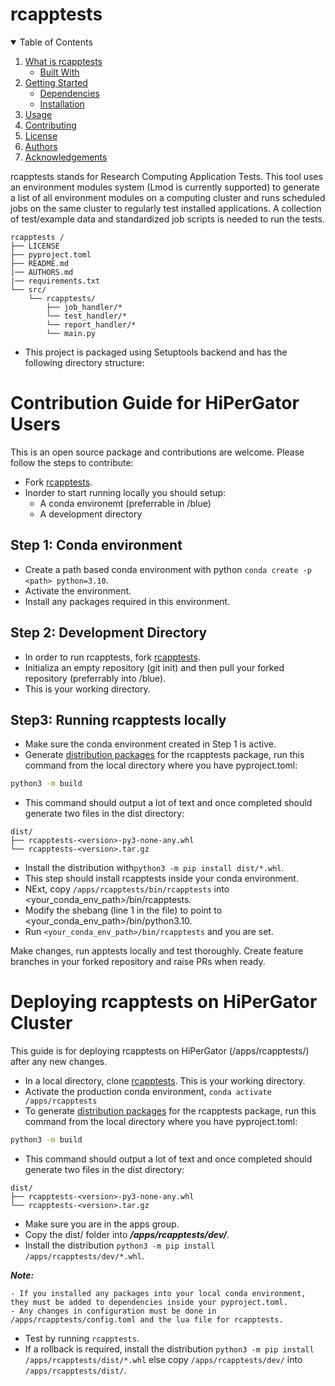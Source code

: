 # rcapptests

<!-- TABLE OF CONTENTS -->
<details open="open">
  <summary>Table of Contents</summary>
  <ol>
    <li>
      <a href="#about-the-project">What is rcapptests</a>
      <ul>
        <li><a href="#built-with">Built With</a></li>
      </ul>
    </li>
    <li>
      <a href="#getting-started">Getting Started</a>
      <ul>
        <li><a href="#dependencies">Dependencies</a></li>
        <li><a href="#installation">Installation</a></li>
      </ul>
    </li>
    <li><a href="#usage">Usage</a></li>
    <li><a href="#contribution-guide-for-hipergator-users">Contributing</a></li>
    <li><a href="#license">License</a></li>
    <li><a href="#authors">Authors</a></li>
    <li><a href="#acknowledgements">Acknowledgements</a></li>
  </ol>
</details>

rcapptests stands for Research Computing Application Tests. This tool uses an environment modules
system (Lmod is currently supported) to generate a list of all environment modules on a computing
cluster and runs scheduled jobs on the same cluster to regularly test installed applications. A
collection of test/example data and standardized job scripts is needed to run the tests.

```
rcapptests /
├── LICENSE
├── pyproject.toml
├── README.md
|── AUTHORS.md
|── requirements.txt
└── src/
    └── rcapptests/
        ├── job_handler/*
        └── test_handler/*
        └── report_handler/*
        └── main.py
```
- This project is packaged using Setuptools backend and has the following directory structure:
# Contribution Guide for HiPerGator Users
This is an open source package and contributions are welcome. Please follow the steps to contribute:
- Fork [rcapptests](https://github.com/UFResearchComputing/rcapptests>).
- Inorder to start running locally you should setup:
    - A conda environemt (preferrable in /blue)
    - A development directory
 ## Step 1: Conda environment
 - Create a path based conda environment with python ```conda create -p <path> python=3.10```.
 - Activate the environment.
 - Install any packages required in this environment.

 ## Step 2: Development Directory
- In order to run rcapptests, fork [rcapptests](https://github.com/UFResearchComputing/rcapptests).
- Initializa an empty repository (git init) and then pull your forked repository (preferrably into /blue).
- This is your working directory.

## Step3: Running rcapptests locally
- Make sure the conda environment created in Step 1 is active.
- Generate [distribution packages](https://packaging.python.org/glossary/#term-distribution-package) for the rcapptests package, run this command from the local directory where you have pyproject.toml:
```sh
python3 -m build
```
- This command should output a lot of text and once completed should generate two files in the dist directory:
```
dist/
├── rcapptests-<version>-py3-none-any.whl
└── rcapptests-<version>.tar.gz
```
- Install the distribution with```python3 -m pip install dist/*.whl```.
- This step should install rcapptests inside your conda environment.
- NExt, copy ```/apps/rcapptests/bin/rcapptests``` into <your_conda_env_path>/bin/rcapptests.
- Modify the shebang (line 1 in the file) to point to <your_conda_env_path>/bin/python3.10.
- Run ```<your_conda_env_path>/bin/rcapptests``` and you are set.

Make changes, run apptests locally and test thoroughly. Create feature branches in your forked repository and raise PRs when ready.

# Deploying rcapptests on HiPerGator Cluster
This guide is for deploying rcapptests on HiPerGator (/apps/rcapptests/) after any new changes. 
- In a local directory, clone [rcapptests](https://github.com/UFResearchComputing/rcapptests>). This is your working directory.
- Activate the production conda environment, ```conda activate /apps/rcapptests```
- To generate [distribution packages](https://packaging.python.org/glossary/#term-distribution-package) for the rcapptests package, run this command from the local directory where you have pyproject.toml:
```sh
python3 -m build
```
- This command should output a lot of text and once completed should generate two files in the dist directory:
```
dist/
├── rcapptests-<version>-py3-none-any.whl
└── rcapptests-<version>.tar.gz
```
- Make sure you are in the apps group.
- Copy the dist/ folder into ***/apps/rcapptests/dev/***.
- Install the distribution ```python3 -m pip install /apps/rcapptests/dev/*.whl```.

***Note:***
```
- If you installed any packages into your local conda environment, they must be added to dependencies inside your pyproject.toml.
- Any changes in configuration must be done in /apps/rcapptests/config.toml and the lua file for rcapptests.
```
- Test by running ```rcapptests```.
- If a rollback is required, install the distribution ```python3 -m pip install /apps/rcapptests/dist/*.whl``` else copy ```/apps/rcapptests/dev/``` into ```/apps/rcapptests/dist/```.

